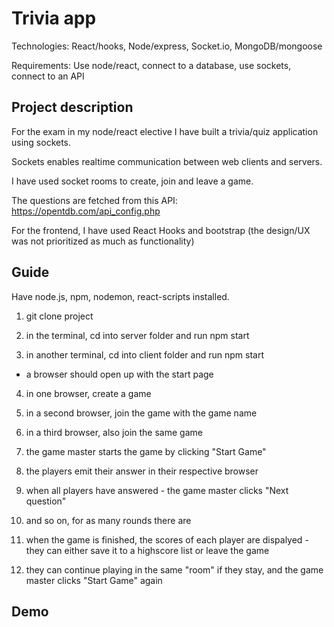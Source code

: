 # Trivia app
Technologies: React/hooks, Node/express, Socket.io, MongoDB/mongoose

Requirements: Use node/react, connect to a database, use sockets, connect to an API

## Project description
For the exam in my node/react elective I have built a trivia/quiz application using sockets.

Sockets enables realtime communication between web clients and servers.

I have used socket rooms to create, join and leave a game.

The questions are fetched from this API: https://opentdb.com/api_config.php

For the frontend, I have used React Hooks and bootstrap (the design/UX was not prioritized as much as functionality)

## Guide

Have node.js, npm, nodemon, react-scripts installed.

1. git clone project

2. in the terminal, cd into server folder and run npm start

3. in another terminal, cd into client folder and run npm start
- a browser should open up with the start page

4. in one browser, create a game 

5. in a second browser, join the game with the game name

6. in a third browser, also join the same game

7. the game master starts the game by clicking "Start Game"

8. the players emit their answer in their respective browser

9. when all players have answered - the game master clicks "Next question"

10. and so on, for as many rounds there are

11. when the game is finished, the scores of each player are dispalyed - they can either save it to a highscore list or leave the game

12. they can continue playing in the same "room" if they stay, and the game master clicks "Start Game" again 

## Demo

